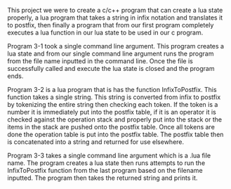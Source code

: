 This project we were to create a c/c++ program that can create a lua state properly, a lua program that takes a string in infix notation and translates it to postfix, then finally a program that from our first program completely executes a lua function in our lua state to be used in our c program.

Program 3-1 took a single command line argument. This program creates a lua state and from our single command line argument runs the program from the file name inputted in the command line. Once the file is successfully called and execute the lua state is closed and the program ends.

Program 3-2 is a lua program that is has the function InfixToPostfix. This function takes a single string. This string is converted from infix to postfix by tokenizing the entire string then checking each token. If the token is a number it is immediately put into the postfix table, if it is an operator it is checked against the operation stack and properly put into the stack or the items in the stack are pushed onto the postfix table. Once all tokens are done the operation table is put into the postfix table. The postfix table then is concatenated into a string and returned for use elsewhere.

Program 3-3 takes a single command line argument which is a .lua file name. The program creates a lua state then runs attempts to run the InfixToPostfix function from the last program based on the filename inputted. The program then takes the returned string and prints it.
